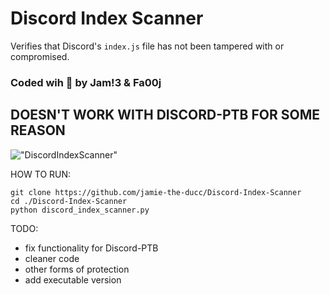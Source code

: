 # Discord Index Scanner
Verifies that Discord's `index.js` file has not been tampered with or compromised. 
### Coded wih 💜 by Jam!3 & Fa00j

## DOESN'T WORK WITH DISCORD-PTB FOR SOME REASON

!["DiscordIndexScanner"](https://i.imgur.com/l2odyn6.png)

HOW TO RUN:
```
git clone https://github.com/jamie-the-ducc/Discord-Index-Scanner
cd ./Discord-Index-Scanner
python discord_index_scanner.py
```

TODO:
 - fix functionality for Discord-PTB
 - cleaner code
 - other forms of protection
 - add executable version
